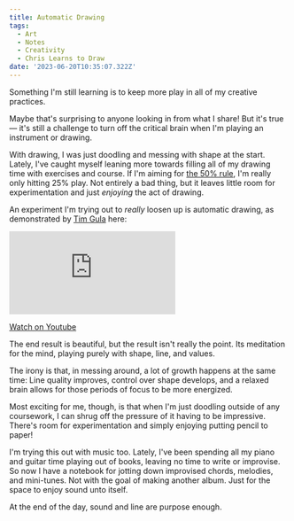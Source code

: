 ```yaml
---
title: Automatic Drawing
tags:
  - Art
  - Notes
  - Creativity
  - Chris Learns to Draw
date: '2023-06-20T10:35:07.322Z'
---
```


Something I'm still learning is to keep more play in all of my creative practices.

Maybe that's surprising to anyone looking in from what I share! But it's true — it's still a challenge to turn off the critical brain when I'm playing an instrument or drawing.

With drawing, I was just doodling and messing with shape at the start. Lately, I've caught myself leaning more towards filling all of my drawing time with exercises and course. If I'm aiming for [the 50% rule](https://drawabox.com/lesson/0/2/50percent), I'm really only hitting 25% play. Not entirely a bad thing, but it leaves little room for experimentation and just _enjoying_ the act of drawing.

An experiment I'm trying out to _really_ loosen up is automatic drawing, as demonstrated by [Tim Gula](https://www.instagram.com/timgula/) here:

<iframe src="https://www.youtube-nocookie.com/embed/MJYGFwGhHnA?modestbranding=1&showinfo=0&rel=0&start=138" title="YouTube video player" frameborder="0" allow="accelerometer; autoplay; encrypted-media; gyroscope; picture-in-picture;" allowfullscreen className="youtube_video"></iframe>

[Watch on Youtube](https://youtu.be/MJYGFwGhHnA?t=138)

The end result is beautiful, but the result isn't really the point. Its meditation for the mind, playing purely with shape, line, and values.

The irony is that, in messing around, a lot of growth happens at the same time: Line quality improves, control over shape develops, and a relaxed brain allows for those periods of focus to be more energized.

Most exciting for me, though, is that when I'm just doodling outside of any coursework, I can shrug off the pressure of it having to be impressive. There's room for experimentation and simply enjoying putting pencil to paper!

I'm trying this out with music too. Lately, I've been spending all my piano and guitar time playing out of books, leaving no time to write or improvise. So now I have a notebook for jotting down improvised chords, melodies, and mini-tunes. Not with the goal of making another album. Just for the space to enjoy sound unto itself.

At the end of the day, sound and line are purpose enough.
